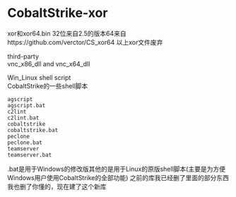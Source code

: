 # CobaltStrike-xor
xor和xor64.bin
32位来自2.5的版本64来自https://github.com/verctor/CS_xor64
以上xor文件废弃

third-party  
vnc_x86_dll and vnc_x64_dll

Win_Linux shell script  
CobaltStrike的一些shell脚本
```
agscript
agscript.bat
c2lint
c2lint.bat
cobaltstrike
cobaltstrike.bat
peclone
peclone.bat
teamserver
teamserver.bat
```
.bat是用于Windows的修改版其他的是用于Linux的原版shell脚本(主要是为方便Windows用户使用CobaltStrike的全部功能)
之前的库我已经删了里面的部分东西我也删了你懂的，现在建了这个新库
